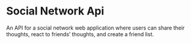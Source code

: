 # Social Network Api
An API for a social network web application where users can share their thoughts, react to friends’ thoughts, and create a friend list.
